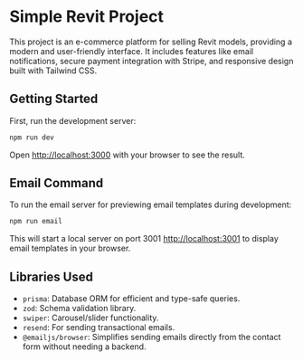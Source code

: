# Simple Revit Project

This project is an e-commerce platform for selling Revit models, providing a modern and user-friendly interface. It includes features like email notifications, secure payment integration with Stripe, and responsive design built with Tailwind CSS.

## Getting Started

First, run the development server:

```bash
npm run dev
```

Open [http://localhost:3000](http://localhost:3000) with your browser to see the result.

## Email Command

To run the email server for previewing email templates during development:

```bash
npm run email
```

This will start a local server on port 3001 [http://localhost:3001](http://localhost:3000) to display email templates in your browser.

## Libraries Used

- `prisma`: Database ORM for efficient and type-safe queries.
- `zod`: Schema validation library.
- `swiper`: Carousel/slider functionality.
- `resend`: For sending transactional emails.
- `@emailjs/browser`: Simplifies sending emails directly from the contact form without needing a backend.
